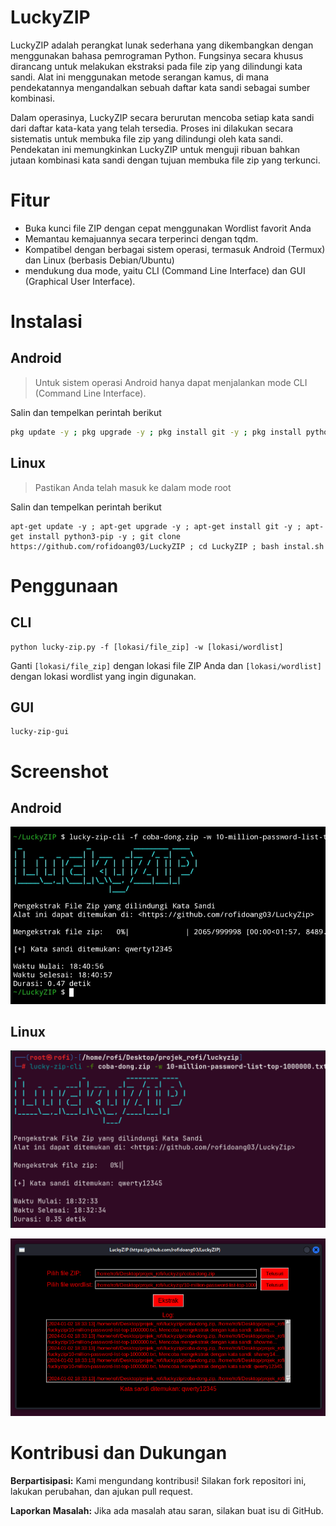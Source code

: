 # LuckyZIP 

LuckyZIP adalah perangkat lunak sederhana yang dikembangkan dengan menggunakan bahasa pemrograman Python. Fungsinya secara khusus dirancang untuk melakukan ekstraksi pada file zip yang dilindungi kata sandi. Alat ini menggunakan metode serangan kamus, di mana pendekatannya mengandalkan sebuah daftar kata sandi sebagai sumber kombinasi.

Dalam operasinya, LuckyZIP secara berurutan mencoba setiap kata sandi dari daftar kata-kata yang telah tersedia. Proses ini dilakukan secara sistematis untuk membuka file zip yang dilindungi oleh kata sandi. Pendekatan ini memungkinkan LuckyZIP untuk menguji ribuan bahkan jutaan kombinasi kata sandi dengan tujuan membuka file zip yang terkunci.

# Fitur

- Buka kunci file ZIP dengan cepat menggunakan Wordlist favorit Anda
- Memantau kemajuannya secara terperinci dengan tqdm. 
- Kompatibel dengan berbagai sistem operasi, termasuk Android (Termux) dan Linux (berbasis Debian/Ubuntu)
- mendukung dua mode, yaitu CLI (Command Line Interface) dan GUI (Graphical User Interface).

# Instalasi

## Android

> Untuk sistem operasi Android hanya dapat menjalankan mode CLI (Command Line Interface).

Salin dan tempelkan perintah berikut
  
```bash
pkg update -y ; pkg upgrade -y ; pkg install git -y ; pkg install python3 -y ; git clone https://github.com/rofidoang03/LuckyZIP ; cd LuckyZIP ; bash instal.sh
```

## Linux

> Pastikan Anda telah masuk ke dalam mode root
  
Salin dan tempelkan perintah berikut

```
apt-get update -y ; apt-get upgrade -y ; apt-get install git -y ; apt-get install python3-pip -y ; git clone https://github.com/rofidoang03/LuckyZIP ; cd LuckyZIP ; bash instal.sh
```

# Penggunaan

## CLI

```
python lucky-zip.py -f [lokasi/file_zip] -w [lokasi/wordlist]
```

Ganti `[lokasi/file_zip]` dengan lokasi file ZIP Anda dan `[lokasi/wordlist]` dengan lokasi wordlist yang ingin digunakan.

## GUI

```
lucky-zip-gui
```

# Screenshot

## Android
  
![img](https://github.com/rofidoang03/LuckyZIP/blob/main/ss_android.jpg)

## Linux

![img](https://github.com/rofidoang03/LuckyZIP/blob/main/ss_linux_1.png)

![img](https://github.com/rofidoang03/LuckyZIP/blob/main/ss_linux_2.png)

# Kontribusi dan Dukungan

**Berpartisipasi:** Kami mengundang kontribusi! Silakan fork repositori ini, lakukan perubahan, dan ajukan pull request.
  
**Laporkan Masalah:** Jika ada masalah atau saran, silakan buat isu di GitHub.
